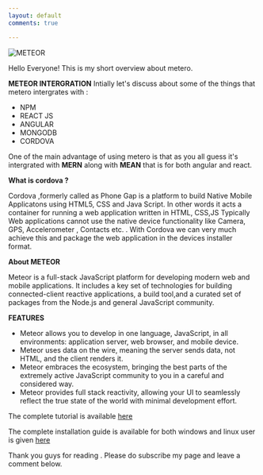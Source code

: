 ```yaml
---
layout: default
comments: true

---
```



![METEOR](https://cdn-images-1.medium.com/max/800/1*IO7hVEHfcmNNIeUgxWE5zw.png)

Hello Everyone!
This is my short overview about metero.

**METEOR INTERGRATION**
Intially let's discuss about some of the things that metero intergrates with :

* NPM
* REACT JS
* ANGULAR 
* MONGODB
* CORDOVA

One of the main advantage of using metero is that as you all guess it's intergrated with **MERN** 
along with **MEAN** that is for both angular and react.

**What is cordova ?**

Cordova ,formerly called as Phone Gap is a platform to build Native Mobile Applicatons using HTML5, CSS and Java Script.
In other words it acts  a container for running a web application written in HTML, CSS,JS Typically Web applications 
cannot use the native device functionality like Camera, GPS, Accelerometer , Contacts etc. .
With Cordova we can very much achieve this and package the web application in the devices installer format.

**About METEOR**

Meteor is a full-stack JavaScript platform for developing modern web and mobile applications. It includes a key set of 
technologies for building connected-client reactive applications, a build tool,and a curated set of packages from the Node.js 
and general JavaScript community.

**FEATURES**

* Meteor allows you to develop in one language, JavaScript, in all environments: application server, web browser, and mobile device.
* Meteor uses data on the wire, meaning the server sends data, not HTML, and the client renders it.
* Meteor embraces the ecosystem, bringing the best parts of the extremely active JavaScript community to you in a careful and considered way.
* Meteor provides full stack reactivity, allowing your UI to seamlessly reflect the true state of the world with minimal development effort.

The complete tutorial is available [here](https://www.meteor.com/tutorials/blaze/creating-an-app?_ga=2.45561892.1678177808.1497378677-651906401.1497378677)

The complete installation guide is available for both windows and linux user is given [here](https://www.meteor.com/tutorials/blaze/creating-an-app?_ga=2.45561892.1678177808.1497378677-651906401.1497378677)

Thank you guys for reading . Please do subscribe my page and leave a comment below.


